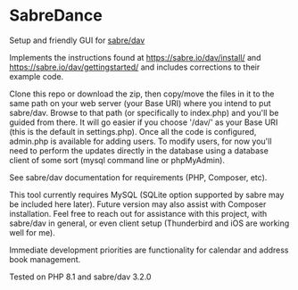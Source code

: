 # SabreDance
Setup and friendly GUI for [sabre/dav](https://github.com/sabre-io/dav)

Implements the instructions found at https://sabre.io/dav/install/ and https://sabre.io/dav/gettingstarted/ and includes corrections to their example code. 

Clone this repo or download the zip, then copy/move the files in it to the same path on your web server (your Base URI) where you intend to put sabre/dav. Browse to that path (or specifically to index.php) and you'll be guided from there. It will go easier if you choose '/dav/' as your Base URI (this is the default in settings.php). Once all the code is configured, admin.php is available for adding users. To modify users, for now you'll need to perform the updates directly in the database using a database client of some sort (mysql command line or phpMyAdmin).

See sabre/dav documentation for requirements (PHP, Composer, etc).

This tool currently requires MySQL (SQLite option supported by sabre may be included here later). Future version may also assist with Composer installation. Feel free to reach out for assistance with this project, with sabre/dav in general, or even client setup (Thunderbird and iOS are working well for me).

Immediate development priorities are functionality for calendar and address book management.

Tested on PHP 8.1 and sabre/dav 3.2.0
